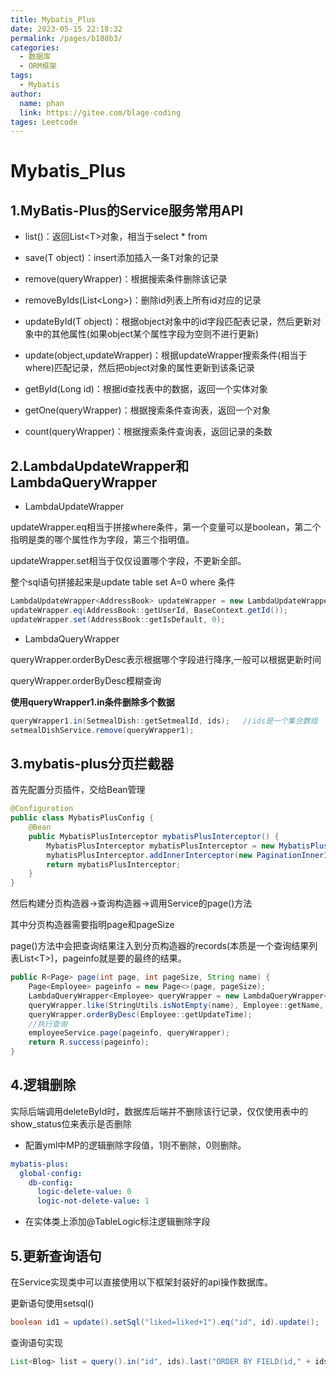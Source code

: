 ```yaml
---
title: Mybatis_Plus
date: 2023-05-15 22:18:32
permalink: /pages/b188b3/
categories: 
  - 数据库
  - ORM框架
tags: 
  - Mybatis
author: 
  name: phan
  link: https://gitee.com/blage-coding
tages: Leetcode
---
```

# Mybatis_Plus

## 1.MyBatis-Plus的Service服务常用API

- list()：返回List\<T\>对象，相当于select * from 

- save(T object)：insert添加插入一条T对象的记录
- remove(queryWrapper)：根据搜索条件删除该记录
- removeByIds(List\<Long\>)：删除id列表上所有id对应的记录
- updateById(T object)：根据object对象中的id字段匹配表记录，然后更新对象中的其他属性(如果object某个属性字段为空则不进行更新)
- update(object,updateWrapper)：根据updateWrapper搜索条件(相当于where)匹配记录，然后把object对象的属性更新到该条记录
- getById(Long id)：根据id查找表中的数据，返回一个实体对象
- getOne(queryWrapper)：根据搜索条件查询表，返回一个对象
- count(queryWrapper)：根据搜索条件查询表，返回记录的条数

## 2.LambdaUpdateWrapper和LambdaQueryWrapper

- LambdaUpdateWrapper

updateWrapper.eq相当于拼接where条件，第一个变量可以是boolean，第二个指明是类的哪个属性作为字段，第三个指明值。

updateWrapper.set相当于仅仅设置哪个字段，不更新全部。

整个sql语句拼接起来是update table set A=0 where 条件

```java
LambdaUpdateWrapper<AddressBook> updateWrapper = new LambdaUpdateWrapper<>();
updateWrapper.eq(AddressBook::getUserId, BaseContext.getId());
updateWrapper.set(AddressBook::getIsDefault, 0);
```

- LambdaQueryWrapper

queryWrapper.orderByDesc表示根据哪个字段进行降序,一般可以根据更新时间

queryWrapper.orderByDesc模糊查询

**使用queryWrapper1.in条件删除多个数据**

```java
queryWrapper1.in(SetmealDish::getSetmealId, ids);   //ids是一个集合数组
setmealDishService.remove(queryWrapper1);
```

## 3.mybatis-plus分页拦截器

首先配置分页插件，交给Bean管理

```java
@Configuration
public class MybatisPlusConfig {
    @Bean
    public MybatisPlusInterceptor mybatisPlusInterceptor() {
        MybatisPlusInterceptor mybatisPlusInterceptor = new MybatisPlusInterceptor();
        mybatisPlusInterceptor.addInnerInterceptor(new PaginationInnerInterceptor());
        return mybatisPlusInterceptor;
    }
}
```

然后构建分页构造器->查询构造器->调用Service的page()方法

其中分页构造器需要指明page和pageSize

page()方法中会把查询结果注入到分页构造器的records(本质是一个查询结果列表List\<T\>)，pageinfo就是要的最终的结果。

```java
public R<Page> page(int page, int pageSize, String name) {
    Page<Employee> pageinfo = new Page<>(page, pageSize);
    LambdaQueryWrapper<Employee> queryWrapper = new LambdaQueryWrapper<>();
    queryWrapper.like(StringUtils.isNotEmpty(name), Employee::getName, name);
    queryWrapper.orderByDesc(Employee::getUpdateTime);
    //执行查询
    employeeService.page(pageinfo, queryWrapper);
    return R.success(pageinfo);
}
```

## 4.逻辑删除

实际后端调用deleteById时，数据库后端并不删除该行记录，仅仅使用表中的show_status位来表示是否删除

- 配置yml中MP的逻辑删除字段值，1则不删除，0则删除。

```yml
mybatis-plus:
  global-config:
    db-config:
      logic-delete-value: 0
      logic-not-delete-value: 1
```

- 在实体类上添加@TableLogic标注逻辑删除字段

## 5.更新查询语句

在Service实现类中可以直接使用以下框架封装好的api操作数据库。

更新语句使用setsql()

```java
boolean id1 = update().setSql("liked=liked+1").eq("id", id).update();
```

查询语句实现

```java
List<Blog> list = query().in("id", ids).last("ORDER BY FIELD(id," + idstr + ")").list();
```
